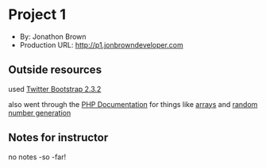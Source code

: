 # Project 1
+ By: Jonathon Brown
+ Production URL: <http://p1.jonbrowndeveloper.com>

## Outside resources

used [Twitter Bootstrap 2.3.2](http://getbootstrap.com/2.3.2/)

also went through the [PHP Documentation](http://php.net/manual/en) for things like [arrays](http://php.net/manual/en/language.types.array.php) and [random number generation](http://php.net/manual/en/function.array-rand.php)

## Notes for instructor

no notes -so -far!
